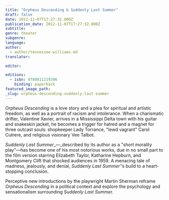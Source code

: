 ```yaml
---
title: "Orpheus Descending & Suddenly Last Summer"
draft: false
date: 2012-11-07T17:27:32.000Z
publication_date: 2012-11-07T17:27:32.000Z
subtitle:
genre: theater
subgenre:
language:
author:
  - author/tennessee-williams.md
translator:

editor:

editions:
  - isbn: 9780811219396
    binding: paperback
featured_image_path:
_slug: orpheus-descending-suddenly-last-summer
---
```


_Orpheus Descending_ is a love story and a plea for spiritual and artistic freedom, as well as a portrait of racism and intolerance. When a charismatic drifter, Valentine Xavier, arrives in a Mississippi Delta town with his guitar and snakeskin jacket, he becomes a trigger for hatred and a magnet for three outcast souls: shopkeeper Lady Torrance, "lewd vagrant" Carol Cutrere, and religious visionary Vee Talbot.

_Suddenly Last Summer__—_described by its author as a "short morality play"—has become one of his most notorious works, due in no small part to the film version starring Elizabeth Taylor, Katharine Hepburn, and Montgomery Clift that shocked audiences in 1959. A menacing tale of madness, jealously, and denial, _Suddenly Last Summer’_’s build to a heart-stopping conclusion.

Perceptive new introductions by the playwright Martin Sherman reframe _Orpheus Descending_ in a political context and explore the psychology and sensationalism surrounding _Suddenly Last Summer._

